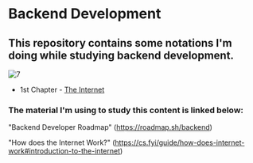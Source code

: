 # Backend Development
## This repository contains some notations I'm doing while studying backend development.

![7](https://github.com/heloisafarias/back-end-studies/assets/86490011/3ef57621-4612-462f-868a-29d7fecf45a6)

* 1st Chapter - [The Internet](/internet.md)
  
### The material I'm using to study this content is linked below:


"Backend Developer Roadmap" (https://roadmap.sh/backend)


"How does the Internet Work?" (https://cs.fyi/guide/how-does-internet-work#introduction-to-the-internet)
